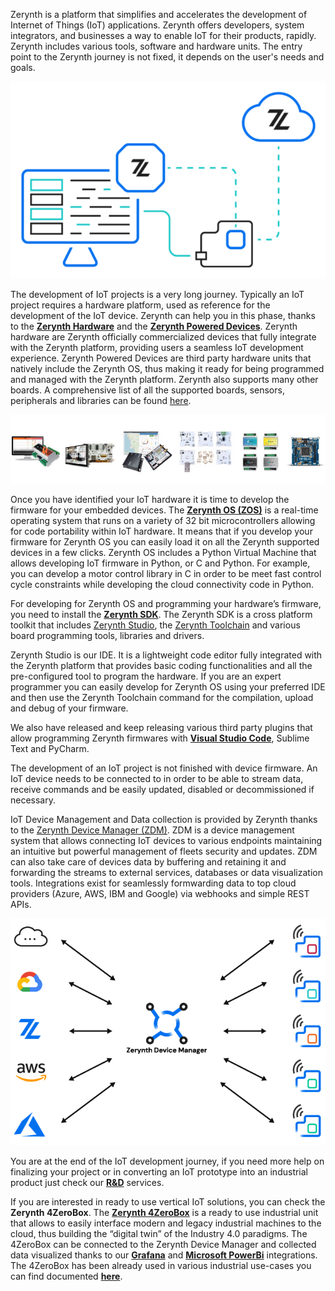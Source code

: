 
Zerynth is a platform that simplifies and accelerates the development of Internet of Things (IoT) applications.
Zerynth offers developers, system integrators, and businesses a way to enable IoT for their products, rapidly.
Zerynth includes various tools, software and hardware units. The entry point to the Zerynth journey is not fixed, it depends on the user's needs and goals.

![](img/zerynth-platform.png)

The development of IoT projects is a very long journey. Typically an IoT project requires a hardware platform, used as reference for the development of the IoT device. Zerynth can help you in this phase, thanks to the <a href="https://www.zerynth.com/powered-by-zerynth/" target="_blank">**Zerynth Hardware**</a> and the <a href="https://www.zerynth.com/powered-by-zerynth/" target="_blank">**Zerynth Powered Devices**</a>. Zerynth hardware are Zerynth officially commercialized devices that fully integrate with the Zerynth platform, providing users a seamless IoT development experience. Zerynth Powered Devices are third party hardware units that natively include the Zerynth OS, thus making it ready for being programmed and managed with the Zerynth platform. Zerynth also supports many other boards. A comprehensive list of all the supported boards, sensors, peripherals and libraries can be found [here](../reference/boards/index.md).

![](img/zerynth-devices.jpg)

Once you have identified your IoT hardware it is time to develop the firmware for your embedded devices. The <a href="https://www.zerynth.com/zos/" target="_blank">**Zerynth OS (ZOS)**</a> is a real-time operating system that runs on a variety of 32 bit microcontrollers allowing for code portability within IoT hardware. It means that if you develop your firmware for Zerynth OS you can easily load it on all the Zerynth supported devices in a few clicks. Zerynth OS includes a Python Virtual Machine that allows developing IoT firmware in Python, or C and Python. For example, you can develop a motor control library in C in order to be meet fast control cycle constraints while developing the cloud connectivity code in Python.

For developing for Zerynth OS and programming your hardware’s firmware, you need to install the <a href="https://www.zerynth.com/zsdk/" target="_blank">**Zerynth SDK**</a>. The Zerynth SDK is a cross platform toolkit that includes [Zerynth Studio](../develop/index.md), the [Zerynth Toolchain](../reference/core/toolchain/docs/index.md) and various board programming tools, libraries and drivers.

Zerynth Studio is our IDE. It is a lightweight code editor fully integrated with the Zerynth platform that provides basic coding functionalities and all the pre-configured tool to program the hardware. If you are an expert programmer you can easily develop for Zerynth OS using your preferred IDE and then use the Zerynth Toolchain command for the compilation, upload and debug of your firmware.

We also have released and keep releasing various third party plugins that allow programming Zerynth firmwares with <a href="/latest/gettingstarted/#third-party-ide-plugins" target="_blank">**Visual Studio Code**</a>, Sublime Text and PyCharm.

The development of an IoT project is not finished with device firmware. An IoT device needs to be connected to in order to be able to stream data, receive commands and be easily updated, disabled or decommissioned if necessary.

IoT Device Management and Data collection is provided by Zerynth thanks to the [Zerynth Device Manager (ZDM)](../deploy/index.md). ZDM is a device management system that allows connecting IoT devices to various endpoints maintaining an intuitive but powerful management of fleets security and updates.  ZDM can also take care of devices data by buffering and retaining it and forwarding the streams to external services, databases or data visualization tools. Integrations exist for seamlessly formwarding data to top cloud providers (Azure, AWS, IBM and Google) via webhooks and simple REST APIs.

![](img/zdm-docs-image.png)

You are at the end of the IoT development journey, if you need more help on finalizing your project or in converting an IoT prototype into an industrial product just check our <a href="https://www.zerynth.com/services/" target="_blank">**R&D**</a> services.

If you are interested in ready to use vertical IoT solutions, you can check the **Zerynth 4ZeroBox**. The <a href="/latest/4zp/4ZeroBox/" target="_blank">**Zerynth 4ZeroBox**</a> is a ready to use industrial unit that allows to easily interface modern and legacy industrial machines to the cloud, thus building the “digital twin” of the Industry 4.0 paradigms. The 4ZeroBox can be connected to the Zerynth Device Manager and collected data visualized thanks to our <a href="https://www.zerynth.com/blog/connect-zerynth-device-manager-with-grafana-iot-data-visualization/" target="_blank">**Grafana**</a> and <a href="https://www.zerynth.com/blog/iot-tutorial-learn-how-to-connect-power-bi-to-the-zerynth-device-manager/" target="_blank">**Microsoft PowerBi**</a> integrations. The 4ZeroBox has been already used in various industrial use-cases you can find documented <a href="https://www.zerynth.com/use-cases/" target="_blank">**here**</a>.
